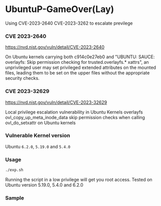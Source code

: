 # UbuntuP-GameOver(Lay)
Using CVE-2023-2640 CVE-2023-3262 to escalate previlege

### CVE 2023-2640
https://nvd.nist.gov/vuln/detail/CVE-2023-2640 

On Ubuntu kernels carrying both c914c0e27eb0 and "UBUNTU: SAUCE: overlayfs: Skip permission checking for trusted.overlayfs.* xattrs", an unprivileged user may set privileged extended attributes on the mounted files, leading them to be set on the upper files without the appropriate security checks.


### CVE 2023-32629
https://nvd.nist.gov/vuln/detail/CVE-2023-32629

Local privilege escalation vulnerability in Ubuntu Kernels overlayfs ovl_copy_up_meta_inode_data skip permission checks when calling ovl_do_setxattr on Ubuntu kernels

### Vulnerable Kernel version
Ubuntu `6.2.0`, `5.19.0` and `5.4.0`

### Usage
```sh
./exp.sh
```
Running the script in a low privilege will get you root access.
Tested on Ubuntu version 5.19.0, 5.4.0 and 6.2.0

### Sample
